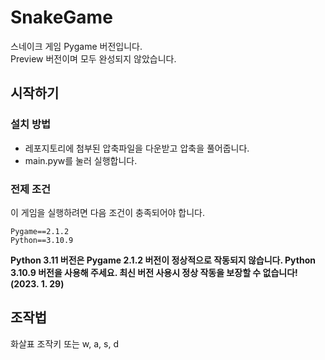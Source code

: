 # SnakeGame
스네이크 게임 Pygame 버전입니다.\
Preview 버전이며 모두 완성되지 않았습니다.

## 시작하기
### 설치 방법
<!-- * 위의 다운로드 페이지에 들어가거나 또는 화면 오른쪽에 있는 릴리즈 탭에서 **Release 1.1 (실행파일)** 을 눌러 들어갑니다. -->
* 레포지토리에 첨부된 압축파일을 다운받고 압축을 풀어줍니다.
* main.pyw를 눌러 실행합니다.

### 전제 조건
이 게임을 실행하려면 다음 조건이 충족되어야 합니다.

```
Pygame==2.1.2
Python==3.10.9
```

**Python 3.11 버전은 Pygame 2.1.2 버전이 정상적으로 작동되지 않습니다. Python 3.10.9 버전을 사용해 주세요. 최신 버전 사용시 정상 작동을 보장할 수 없습니다! (2023. 1. 29)**

## 조작법
화살표 조작키 또는 w, a, s, d
